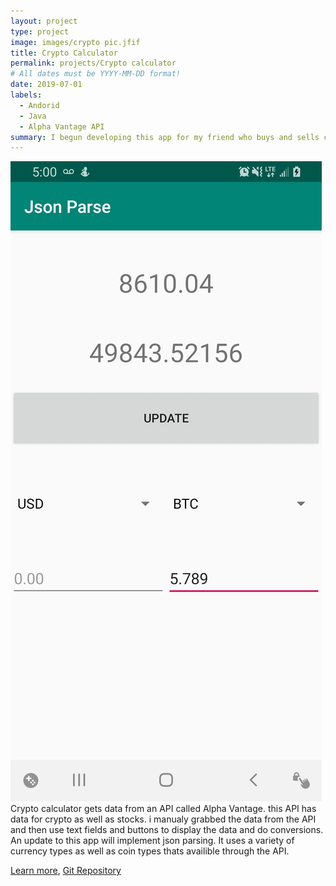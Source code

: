 ```yaml
---
layout: project
type: project
image: images/crypto pic.jfif
title: Crypto Calculator
permalink: projects/Crypto calculator
# All dates must be YYYY-MM-DD format!
date: 2019-07-01
labels:
  - Andorid
  - Java
  - Alpha Vantage API
summary: I begun developing this app for my friend who buys and sells cryto to people in Hawaii who dont have access to the exchanges. 
---
```


<div class="ui small rounded images">
  
</div>
<img class="ui medium right floated rounded image" src="../images/cryptoPic1.jpg">
Crypto calculator gets data from an API called Alpha Vantage. this API has data for crypto as well as stocks. i manualy grabbed the data from the API and then use text fields and buttons to display the data and do conversions. An update to this app will implement json parsing. It uses a variety of currency types as well as coin types thats availible through the API.

[Learn more](https://www.alphavantage.co/), [Git Repository](https://github.com/derekasola/Crypto-Calculator)





